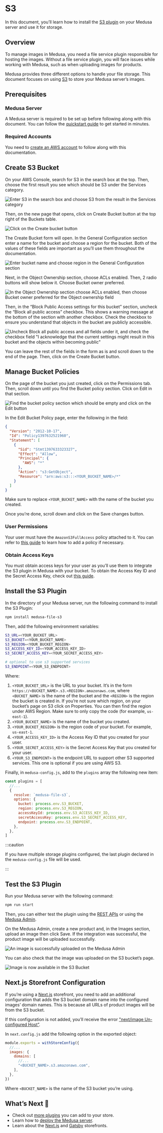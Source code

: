 # S3

In this document, you’ll learn how to install the [S3 plugin](https://github.com/medusajs/medusa/tree/master/packages/medusa-file-s3) on your Medusa server and use it for storage.

## Overview

To manage images in Medusa, you need a file service plugin responsible for hosting the images. Without a file service plugin, you will face issues while working with Medusa, such as when uploading images for products.

Medusa provides three different options to handle your file storage. This document focuses on using [S3](https://aws.amazon.com/s3/) to store your Medusa server’s images.

## Prerequisites

### Medusa Server

A Medusa server is required to be set up before following along with this document. You can follow the [quickstart guide](../quickstart/quick-start.md) to get started in minutes.

### Required Accounts

You need to [create an AWS account](https://console.aws.amazon.com/console/home?nc2=h_ct&src=header-signin) to follow along with this documentation.

## Create S3 Bucket

On your AWS Console, search for S3 in the search box at the top. Then, choose the first result you see which should be S3 under the Services category.

![Enter S3 in the search box and choose S3 from the result in the Services category](https://i.imgur.com/wuPTfQ8.png)

Then, on the new page that opens, click on Create Bucket button at the top right of the Buckets table.

![Click on the Create bucket button](https://i.imgur.com/h95D38T.png)

The Create Bucket form will open. In the General Configuration section enter a name for the bucket and choose a region for the bucket. Both of the values of these fields are important as you’ll use them throughout the documentation.

![Enter bucket name and choose region in the General Configuration section](https://i.imgur.com/wlxUU8I.png)

Next, in the Object Ownership section, choose ACLs enabled. Then, 2 radio buttons will show below it. Choose Bucket owner preferred.

![In the Object Ownership section choose ACLs enabled, then choose Bucket owner preferred for the Object ownership field](https://i.imgur.com/ChUXQPt.png)

Then, in the “Block Public Access settings for this bucket” section, uncheck the “Block all public access” checkbox. This shows a warning message at the bottom of the section with another checkbox. Check the checkbox to ensure you understand that objects in the bucket are publicly accessible.

![Uncheck Block all public access and all fields under it, and check the checkbox field "I acknowledge that the current settings might result in this bucket and the objects within becoming public"](https://i.imgur.com/abHquFh.png)

You can leave the rest of the fields in the form as is and scroll down to the end of the page. Then, click on the Create Bucket button.

## Manage Bucket Policies

On the page of the bucket you just created, click on the Permissions tab. Then, scroll down until you find the Bucket policy section. Click on Edit in that section.

![Find the bucket policy section which should be empty and click on the Edit button](https://i.imgur.com/I6BBLwv.png)

In the Edit Bucket Policy page, enter the following in the field:

```json
{
  "Version": "2012-10-17",
  "Id": "Policy1397632521960",
  "Statement": [
    {
      "Sid": "Stmt1397633323327",
      "Effect": "Allow",
      "Principal": {
        "AWS": "*"
      },
      "Action": "s3:GetObject",
      "Resource": "arn:aws:s3:::<YOUR_BUCKET_NAME>/*"
    }
  ]
}
```

Make sure to replace `<YOUR_BUCKET_NAME>` with the name of the bucket you created.

Once you’re done, scroll down and click on the Save changes button.

### User Permissions

Your user must have the `AmazonS3FullAccess` policy attached to it. You can refer to [this guide](https://docs.aws.amazon.com/apigateway/latest/developerguide/api-gateway-create-and-attach-iam-policy.html) to learn how to add a policy if necessary.

### Obtain Access Keys

You must obtain access keys for your user as you’ll use them to integrate the S3 plugin in Medusa with your bucket. To obtain the Access Key ID and the Secret Access Key, check out [this guide](https://docs.aws.amazon.com/general/latest/gr/aws-sec-cred-types.html#access-keys-and-secret-access-keys).

## Install the S3 Plugin

In the directory of your Medusa server, run the following command to install the S3 Plugin:

```bash npm2yarn
npm install medusa-file-s3
```

Then, add the following environment variables:

```bash
S3_URL=<YOUR_BUCKET_URL>
S3_BUCKET=<YOUR_BUCKET_NAME>
S3_REGION=<YOUR_BUCKET_REGION>
S3_ACCESS_KEY_ID=<YOUR_ACCESS_KEY_ID>
S3_SECRET_ACCESS_KEY=<YOUR_SECRET_ACCESS_KEY>

# optional to use s3 supported services
S3_ENDPOINT=<YOUR_S3_ENDPOINT>
```

Where:

1. `<YOUR_BUCKET_URL>` is the URL to your bucket. It’s in the form `https://<BUCKET_NAME>.s3.<REGION>.amazonaws.com`, where `<BUCKET_NAME>` is the name of the bucket and the `<REGION>` is the region the bucket is created in. If you’re not sure which region, on your bucket’s page on S3 click on Properties. You can then find the region under AWS Region. Make sure to only copy the code (for example, `us-east-1`).
2. `<YOUR_BUCKET_NAME>` is the name of the bucket you created.
3. `<YOUR_BUCKET_REGION>` is the region code of your bucket. For example, `us-east-1`.
4. `<YOUR_ACCESS_KEY_ID>` is the Access Key ID that you created for your user.
5. `<YOUR_SECRET_ACCESS_KEY>` is the Secret Access Key that you created for your user.
6. `<YOUR_S3_ENDPOINT>` is the endpoint URL to support other S3 supported services. This one is optional if you are using AWS S3.

Finally, in `medusa-config.js`, add to the `plugins` array the following new item:

```jsx
const plugins = [
  //...
  {
    resolve: `medusa-file-s3`,
    options: {
      bucket: process.env.S3_BUCKET,
      region: process.env.S3_REGION,
      accessKeyId: process.env.S3_ACCESS_KEY_ID,
      secretAccessKey: process.env.S3_SECRET_ACCESS_KEY,
      endpoint: process.env.S3_ENDPOINT,
    },
  },
]
```

:::caution

If you have multiple storage plugins configured, the last plugin declared in the `medusa-config.js` file will be used.

:::

## Test the S3 Plugin

Run your Medusa server with the following command:

```bash npm2yarn
npm run start
```

Then, you can either test the plugin using the [REST APIs](https://docs.medusajs.com/api/store) or using the [Medusa Admin](../admin/quickstart.md).

On the Medusa Admin, create a new product and, in the Images section, upload an image then click Save. If the integration was successful, the product image will be uploaded successfully.

![An image is successfully uploaded on the Medusa Admin](https://i.imgur.com/zPC9qFH.png)

You can also check that the image was uploaded on the S3 bucket’s page.

![Image is now available in the S3 Bucket](https://i.imgur.com/NJZ5bP8.png)

## Next.js Storefront Configuration

If you’re using a [Next.js](../starters/nextjs-medusa-starter.md) storefront, you need to add an additional configuration that adds the S3 bucket domain name into the configured images’ domain names. This is because all URLs of product images will be from the S3 bucket.

If this configuration is not added, you’ll receive the error ["next/image Un-configured Host”](https://nextjs.org/docs/messages/next-image-unconfigured-host).

In `next.config.js` add the following option in the exported object:

```jsx
module.exports = withStoreConfig({
  //...
  images: {
    domains: [
      //...
      "<BUCKET_NAME>.s3.amazonaws.com",
    ],
  },
})
```

Where `<BUCKET_NAME>` is the name of the S3 bucket you’re using.

## What’s Next 🚀

- Check out [more plugins](https://github.com/medusajs/medusa/tree/master/packages) you can add to your store.
- Learn how to [deploy the Medusa server](../deployments/server/index.mdx).
- Learn about the [Next.js](../starters/nextjs-medusa-starter.md) and [Gatsby](../starters/gatsby-medusa-starter.md) storefronts.
